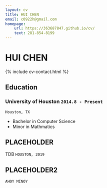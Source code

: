 ```yaml
---
layout: cv
title: HUI CHEN
email: c0922h@gmail.com
homepage:
    url: https://363687847.github.io/cv/
    text: 281-854-8199
---
```

# HUI CHEN


<!--
include contact information from the front matter
Supported arguments:
    - homepage: url, text
    - phone
    - email
-->
{% include cv-contact.html %}

## Education

### __University of Houston__ `2014.8 - Present`
```
Houston, TX
```
- Bachelor in Computer Science
- Minor in Mathmatics

## PLACEHOLDER

TDB `HOUSTON, 2019` <br>

## PLACEHOLDER2
```
AHOY MINOY
```


<!-- ### Footer

Last updated: Feb 2019 -->
